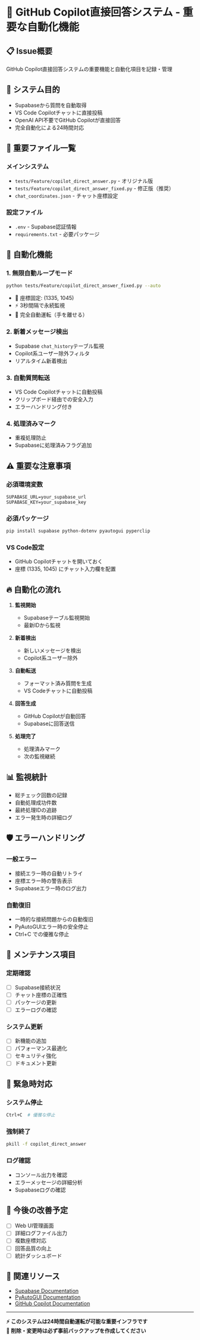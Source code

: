 # 🤖 GitHub Copilot直接回答システム - 重要な自動化機能

## 📋 Issue概要
GitHub Copilot直接回答システムの重要機能と自動化項目を記録・管理

## 🎯 システム目的
- Supabaseから質問を自動取得
- VS Code Copilotチャットに直接投稿
- OpenAI API不要でGitHub Copilotが直接回答
- 完全自動化による24時間対応

## 🔧 重要ファイル一覧

### メインシステム
- `tests/Feature/copilot_direct_answer.py` - オリジナル版
- `tests/Feature/copilot_direct_answer_fixed.py` - 修正版（推奨）
- `chat_coordinates.json` - チャット座標設定

### 設定ファイル
- `.env` - Supabase認証情報
- `requirements.txt` - 必要パッケージ

## 🚀 自動化機能

### 1. 無限自動ループモード
```bash
python tests/Feature/copilot_direct_answer_fixed.py --auto
```
- 📍 座標固定: (1335, 1045)
- ⚡ 3秒間隔で永続監視
- 🤖 完全自動運転（手を離せる）

### 2. 新着メッセージ検出
- Supabase `chat_history`テーブル監視
- Copilot系ユーザー除外フィルタ
- リアルタイム新着検出

### 3. 自動質問転送
- VS Code Copilotチャットに自動投稿
- クリップボード経由での安全入力
- エラーハンドリング付き

### 4. 処理済みマーク
- 重複処理防止
- Supabaseに処理済みフラグ追加

## ⚠️ 重要な注意事項

### 必須環境変数
```
SUPABASE_URL=your_supabase_url
SUPABASE_KEY=your_supabase_key
```

### 必須パッケージ
```bash
pip install supabase python-dotenv pyautogui pyperclip
```

### VS Code設定
- GitHub Copilotチャットを開いておく
- 座標 (1335, 1045) にチャット入力欄を配置

## 🔥 自動化の流れ

1. **監視開始**
   - Supabaseテーブル監視開始
   - 最新IDから監視

2. **新着検出**
   - 新しいメッセージを検出
   - Copilot系ユーザー除外

3. **自動転送**
   - フォーマット済み質問を生成
   - VS Codeチャットに自動投稿

4. **回答生成**
   - GitHub Copilotが自動回答
   - Supabaseに回答送信

5. **処理完了**
   - 処理済みマーク
   - 次の監視継続

## 📊 監視統計

- 総チェック回数の記録
- 自動処理成功件数
- 最終処理IDの追跡
- エラー発生時の詳細ログ

## 🛡️ エラーハンドリング

### 一般エラー
- 接続エラー時の自動リトライ
- 座標エラー時の警告表示
- Supabaseエラー時のログ出力

### 自動復旧
- 一時的な接続問題からの自動復旧
- PyAutoGUIエラー時の安全停止
- Ctrl+C での優雅な停止

## 🔧 メンテナンス項目

### 定期確認
- [ ] Supabase接続状況
- [ ] チャット座標の正確性
- [ ] パッケージの更新
- [ ] エラーログの確認

### システム更新
- [ ] 新機能の追加
- [ ] パフォーマンス最適化
- [ ] セキュリティ強化
- [ ] ドキュメント更新

## 🚨 緊急時対応

### システム停止
```bash
Ctrl+C  # 優雅な停止
```

### 強制終了
```bash
pkill -f copilot_direct_answer
```

### ログ確認
- コンソール出力を確認
- エラーメッセージの詳細分析
- Supabaseログの確認

## 📝 今後の改善予定

- [ ] Web UI管理画面
- [ ] 詳細ログファイル出力
- [ ] 複数座標対応
- [ ] 回答品質の向上
- [ ] 統計ダッシュボード

## 🔗 関連リソース

- [Supabase Documentation](https://supabase.com/docs)
- [PyAutoGUI Documentation](https://pyautogui.readthedocs.io/)
- [GitHub Copilot Documentation](https://docs.github.com/copilot)

---

**⚡ このシステムは24時間自動運転が可能な重要インフラです**  
**🚨 削除・変更時は必ず事前バックアップを作成してください**
